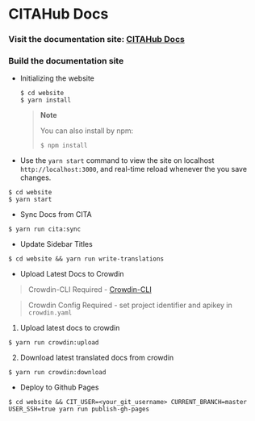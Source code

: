 # CITAHub Docs

### Visit the documentation site: [CITAHub Docs](https://docs.citahub.com/)

### Build the documentation site

- Initializing the website

  ```shell
  $ cd website
  $ yarn install
  ```

  > **Note**
  >
  > You can also install by npm:
  >
  > ```shell
  > $ npm install
  > ```

- Use the `yarn start` command to view the site on localhost `http://localhost:3000`, and real-time reload whenever the you save changes.

```shell
$ cd website
$ yarn start
```

- Sync Docs from CITA

```shell
$ yarn run cita:sync
```

- Update Sidebar Titles

```shell
$ cd website && yarn run write-translations
```

- Upload Latest Docs to Crowdin

> Crowdin-CLI Required - [Crowdin-CLI](https://support.crowdin.com/cli-tool/)

> Crowdin Config Required - set project identifier and apikey in `crowdin.yaml`

1. Upload latest docs to crowdin

```shell
$ yarn run crowdin:upload
```

2. Download latest translated docs from crowdin

```shell
$ yarn run crowdin:download
```

- Deploy to Github Pages

```shell
$ cd website && CIT_USER=<your_git_username> CURRENT_BRANCH=master USER_SSH=true yarn run publish-gh-pages
```
